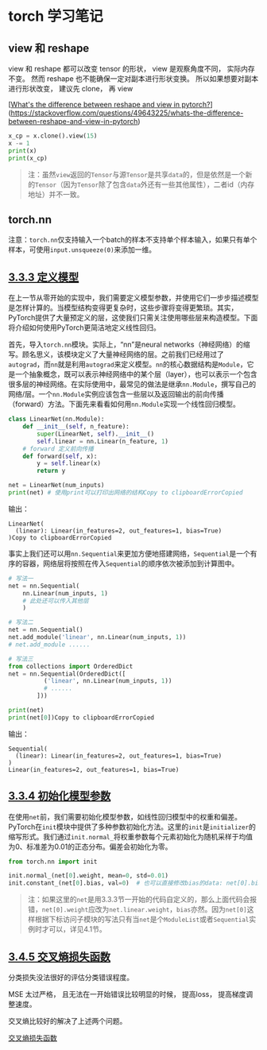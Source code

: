 # torch 学习笔记

## view 和 reshape

view 和 reshape 都可以改变 tensor 的形状， view 是观察角度不同， 实际内存不变。 然而 reshape 也不能确保一定对副本进行形状变换。 所以如果想要对副本进行形状改变， 建议先 clone， 再 view

[[What's the difference between reshape and view in pytorch?](https://stackoverflow.com/questions/49643225/whats-the-difference-between-reshape-and-view-in-pytorch)](https://stackoverflow.com/questions/49643225/whats-the-difference-between-reshape-and-view-in-pytorch)

```python
x_cp = x.clone().view(15)
x -= 1
print(x)
print(x_cp)
```



> 注：虽然`view`返回的`Tensor`与源`Tensor`是共享`data`的，但是依然是一个新的`Tensor`（因为`Tensor`除了包含`data`外还有一些其他属性），二者id（内存地址）并不一致。



## torch.nn

注意：`torch.nn`仅支持输入一个batch的样本不支持单个样本输入，如果只有单个样本，可使用`input.unsqueeze(0)`来添加一维。	





## [3.3.3 定义模型](https://tangshusen.me/Dive-into-DL-PyTorch/#/chapter03_DL-basics/3.3_linear-regression-pytorch?id=_333-定义模型)

在上一节从零开始的实现中，我们需要定义模型参数，并使用它们一步步描述模型是怎样计算的。当模型结构变得更复杂时，这些步骤将变得更繁琐。其实，PyTorch提供了大量预定义的层，这使我们只需关注使用哪些层来构造模型。下面将介绍如何使用PyTorch更简洁地定义线性回归。

首先，导入`torch.nn`模块。实际上，“nn”是neural networks（神经网络）的缩写。顾名思义，该模块定义了大量神经网络的层。之前我们已经用过了`autograd`，而`nn`就是利用`autograd`来定义模型。`nn`的核心数据结构是`Module`，它是一个抽象概念，既可以表示神经网络中的某个层（layer），也可以表示一个包含很多层的神经网络。在实际使用中，最常见的做法是继承`nn.Module`，撰写自己的网络/层。一个`nn.Module`实例应该包含一些层以及返回输出的前向传播（forward）方法。下面先来看看如何用`nn.Module`实现一个线性回归模型。

```python
class LinearNet(nn.Module):
    def __init__(self, n_feature):
        super(LinearNet, self).__init__()
        self.linear = nn.Linear(n_feature, 1)
    # forward 定义前向传播
    def forward(self, x):
        y = self.linear(x)
        return y

net = LinearNet(num_inputs)
print(net) # 使用print可以打印出网络的结构Copy to clipboardErrorCopied
```

输出：

```
LinearNet(
  (linear): Linear(in_features=2, out_features=1, bias=True)
)Copy to clipboardErrorCopied
```

事实上我们还可以用`nn.Sequential`来更加方便地搭建网络，`Sequential`是一个有序的容器，网络层将按照在传入`Sequential`的顺序依次被添加到计算图中。

```python
# 写法一
net = nn.Sequential(
    nn.Linear(num_inputs, 1)
    # 此处还可以传入其他层
    )

# 写法二
net = nn.Sequential()
net.add_module('linear', nn.Linear(num_inputs, 1))
# net.add_module ......

# 写法三
from collections import OrderedDict
net = nn.Sequential(OrderedDict([
          ('linear', nn.Linear(num_inputs, 1))
          # ......
        ]))

print(net)
print(net[0])Copy to clipboardErrorCopied
```

输出：

```
Sequential(
  (linear): Linear(in_features=2, out_features=1, bias=True)
)
Linear(in_features=2, out_features=1, bias=True)
```



## [3.3.4 初始化模型参数](https://tangshusen.me/Dive-into-DL-PyTorch/#/chapter03_DL-basics/3.3_linear-regression-pytorch?id=_334-初始化模型参数)

在使用`net`前，我们需要初始化模型参数，如线性回归模型中的权重和偏差。PyTorch在`init`模块中提供了多种参数初始化方法。这里的`init`是`initializer`的缩写形式。我们通过`init.normal_`将权重参数每个元素初始化为随机采样于均值为0、标准差为0.01的正态分布。偏差会初始化为零。

```python
from torch.nn import init

init.normal_(net[0].weight, mean=0, std=0.01)
init.constant_(net[0].bias, val=0)  # 也可以直接修改bias的data: net[0].bias.data.fill_(0)Copy to clipboardErrorCopied
```

> 注：如果这里的`net`是用3.3.3节一开始的代码自定义的，那么上面代码会报错，`net[0].weight`应改为`net.linear.weight`，`bias`亦然。因为`net[0]`这样根据下标访问子模块的写法只有当`net`是个`ModuleList`或者`Sequential`实例时才可以，详见4.1节。



## [3.4.5 交叉熵损失函数](https://tangshusen.me/Dive-into-DL-PyTorch/#/chapter03_DL-basics/3.4_softmax-regression?id=_345-交叉熵损失函数)

分类损失没法很好的评估分类错误程度。

MSE 太过严格， 且无法在一开始错误比较明显的时候， 提高loss， 提高梯度调整速度。

交叉熵比较好的解决了上述两个问题。

[交叉熵损失函数](https://zhuanlan.zhihu.com/p/35709485)